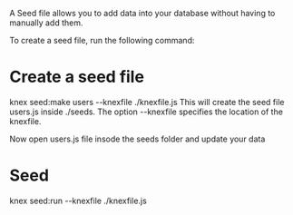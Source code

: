 A Seed file allows you to add data into your database without having to manually add them. 

To create a seed file, run the following command:

# Create a seed file
knex seed:make users --knexfile ./knexfile.js
This will create the seed file users.js inside ./seeds. 
The option --knexfile specifies the location of the knexfile.

Now open users.js file insode the seeds folder and update your data

# Seed
knex seed:run --knexfile ./knexfile.js